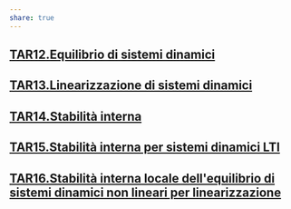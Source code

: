 ```yaml
---  
share: true  
---  
```

## [TAR12.Equilibrio di sistemi dinamici](./TAR12.Equilibrio%20di%20sistemi%20dinamici.md)  
## [TAR13.Linearizzazione di sistemi dinamici](./TAR13.Linearizzazione%20di%20sistemi%20dinamici.md)  
## [TAR14.Stabilità interna](./TAR14.Stabilit%C3%A0%20interna.md)  
## [TAR15.Stabilità interna per sistemi dinamici LTI](./TAR15.Stabilit%C3%A0%20interna%20per%20sistemi%20dinamici%20LTI.md)  
## [TAR16.Stabilità interna locale dell'equilibrio di sistemi dinamici non lineari per linearizzazione](./TAR16.Stabilit%C3%A0%20interna%20locale%20dell'equilibrio%20di%20sistemi%20dinamici%20non%20lineari%20per%20linearizzazione.md)  
